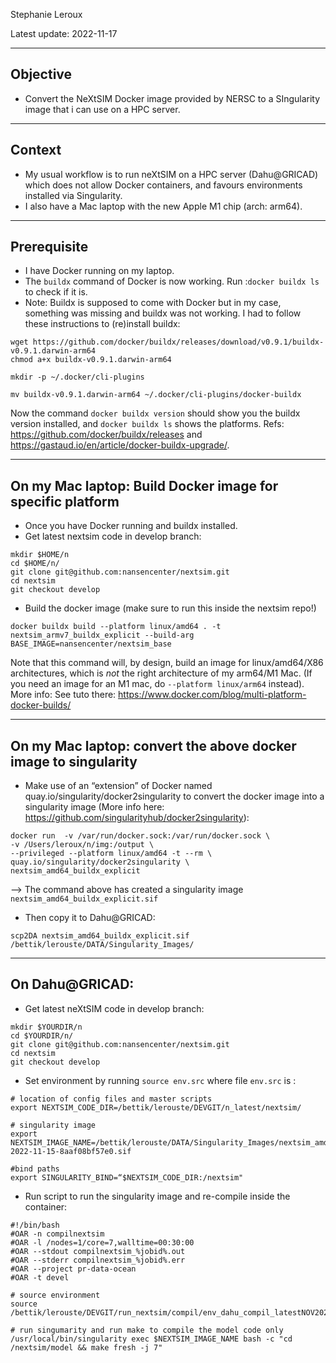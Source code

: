 Stephanie Leroux

Latest update: 2022-11-17

- - - -
## Objective
* Convert the NeXtSIM Docker image  provided by NERSC  to a SIngularity image that i can use on a HPC server.

- - - -
## Context 
*  My usual workflow is to run neXtSIM on a HPC server (Dahu@GRICAD) which does not allow Docker containers, and favours environments installed via Singularity.
* I also have  a Mac laptop with the new Apple M1 chip (arch: arm64).

- - - -
## Prerequisite
* I  have Docker running on my laptop.
* The  `buildx` command of Docker is now working.  Run :`docker buildx ls` to check if it is.
* Note: Buildx is supposed to come with Docker but in my case, something was missing and buildx was not working. I had to  follow these instructions to (re)install buildx:
```
wget https://github.com/docker/buildx/releases/download/v0.9.1/buildx-v0.9.1.darwin-arm64
chmod a+x buildx-v0.9.1.darwin-arm64

mkdir -p ~/.docker/cli-plugins

mv buildx-v0.9.1.darwin-arm64 ~/.docker/cli-plugins/docker-buildx
```
Now the command `docker buildx version` should show you the buildx version installed, and `docker buildx ls` shows the platforms.
Refs: https://github.com/docker/buildx/releases and  https://gastaud.io/en/article/docker-buildx-upgrade/.

- - - -
## On my Mac laptop: Build Docker image for specific  platform
* Once you have  Docker running and buildx installed.
* Get latest nextsim code in develop branch:
```
mkdir $HOME/n
cd $HOME/n/
git clone git@github.com:nansencenter/nextsim.git
cd nextsim
git checkout develop
```

* Build the docker image (make sure to run this  inside the nextsim repo!)
```
docker buildx build --platform linux/amd64 . -t nextsim_armv7_buildx_explicit --build-arg BASE_IMAGE=nansencenter/nextsim_base 
```

Note that this command  will, by design,  build an image for linux/amd64/X86 architectures, which is _not_ the right architecture of  my arm64/M1 Mac. 
(If you need an image for an M1 mac, do `--platform linux/arm64` instead). 
More info: See tuto there: https://www.docker.com/blog/multi-platform-docker-builds/

- - - -
## On my Mac laptop: convert the above docker image to singularity
* Make use of an “extension” of Docker named quay.io/singularity/docker2singularity to convert the docker image into a singularity image (More info here: https://github.com/singularityhub/docker2singularity):
```
docker run  -v /var/run/docker.sock:/var/run/docker.sock \
-v /Users/leroux/n/img:/output \
--privileged --platform linux/amd64 -t --rm \
quay.io/singularity/docker2singularity \
nextsim_amd64_buildx_explicit
```
--> The command above has created a singularity image `nextsim_amd64_buildx_explicit.sif`

* Then copy it to Dahu@GRICAD:
```
scp2DA nextsim_amd64_buildx_explicit.sif /bettik/lerouste/DATA/Singularity_Images/
```

- - - -
## On Dahu@GRICAD:
* Get latest neXtSIM code in develop branch:
```
mkdir $YOURDIR/n
cd $YOURDIR/n/
git clone git@github.com:nansencenter/nextsim.git
cd nextsim
git checkout develop
```

* Set  environment by running `source env.src` where file  `env.src` is :
```
# location of config files and master scripts
export NEXTSIM_CODE_DIR=/bettik/lerouste/DEVGIT/n_latest/nextsim/

# singularity image
export NEXTSIM_IMAGE_NAME=/bettik/lerouste/DATA/Singularity_Images/nextsim_amd64_buildx_explicit-2022-11-15-8aaf08bf57e0.sif

#bind paths
export SINGULARITY_BIND=“$NEXTSIM_CODE_DIR:/nextsim"
```

* Run script to run the singularity image and re-compile inside the container:
```
#!/bin/bash
#OAR -n compilnextsim
#OAR -l /nodes=1/core=7,walltime=00:30:00
#OAR --stdout compilnextsim_%jobid%.out
#OAR --stderr compilnextsim_%jobid%.err
#OAR --project pr-data-ocean
#OAR -t devel

# source environment
source /bettik/lerouste/DEVGIT/run_nextsim/compil/env_dahu_compil_latestNOV2022.src

# run singumarity and run make to compile the model code only
/usr/local/bin/singularity exec $NEXTSIM_IMAGE_NAME bash -c "cd /nextsim/model && make fresh -j 7"               
```
 
